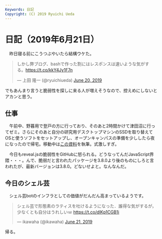 ```yaml
---
Keywords: 日記
Copyright: (C) 2019 Ryuichi Ueda
---
```


# 日記（2019年6月21日） 

　昨日寝る前にこうつぶやいたら結構ウケた。

<blockquote class="twitter-tweet" data-partner="tweetdeck"><p lang="ja" dir="ltr">しかし弊ブログ、bashで作った割にはレスポンスは速いような気がする。<a href="https://t.co/kkY4Jy1F7n">https://t.co/kkY4Jy1F7n</a></p>&mdash; 上田 隆一 (@ryuichiueda) <a href="https://twitter.com/ryuichiueda/status/1141709409753583616?ref_src=twsrc%5Etfw">June 20, 2019</a></blockquote>
<script async src="https://platform.twitter.com/widgets.js" charset="utf-8"></script>

でもあんまり言うと脆弱性を探しに来る人が増えそうなので、控えめにしないとアカンと思う。

## 仕事

　午前中、野暮用で登戸の方に行っており、そのあと2時間かけて津田沼に行ってゼミ。さらにそのあと自分の研究用デスクトップマシンのSSDを取り替えてOSと使うソフトをセットアップし、オープンキャンパスの準備を少ししたら夜になったので帰宅。移動中は[この資料](https://ryuichiueda.github.io/LNPR_SLIDES/slides/chap6_60min.html#/)を執筆。式激しすぎ。


　今日もreveal.jsの脆弱性をGitHubに怒られる。どうなってんだJavaScript界隈・・・。んで、脆弱だと言われたパッケージを3.8.0より後のものにしろと言われたが、最新バージョンは3.8.0。どないせよと。なんなんだ。


## 今日のシェル芸

　シェル芸botのインフラとしての価値がだんだん高まっているようです。

<blockquote class="twitter-tweet" data-partner="tweetdeck"><p lang="ja" dir="ltr">シェル芸で形態素のラティスを吐けるようになった．誰得な気がするが，少なくとも自分はうれしいｗ <a href="https://t.co/dlKp1CGB1i">https://t.co/dlKp1CGB1i</a></p>&mdash; ikawaha (@ikawaha) <a href="https://twitter.com/ikawaha/status/1142014283884089345?ref_src=twsrc%5Etfw">June 21, 2019</a></blockquote>
<script async src="https://platform.twitter.com/widgets.js" charset="utf-8"></script>


帰る。
